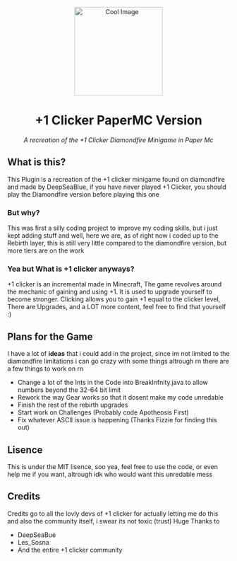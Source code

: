 <p align="center">
  <img src="https://cdn.discordapp.com/attachments/767676222137303043/1193362373013164042/ezgif-7-1744befb3e.png?ex=65ac7051&is=6599fb51&hm=9431a8813aae8f8f44863ad6be89934cb02cbfa3c2f513177a2e29cabdbdc0d2&" width="200" title="Cool Image">
<h1 align="center">+1 Clicker PaperMC Version</h1>
<p align="center"><i>A recreation of the +1 Clicker Diamondfire Minigame in Paper Mc</i></p>
</p>

## What is this?
This Plugin is a recreation of the +1 clicker minigame found on diamondfire and made by DeepSeaBlue, if you have never played +1 Clicker, you should play the Diamondfire version before playing this one
### But why?
This was first a silly coding project to improve my coding skills, but i just kept adding stuff and well, here we are, as of right now i coded up to the Rebirth layer, this is still very little compared to the diamondfire version, but more tiers are on the work
### Yea but What is +1 clicker anyways?
+1 clicker is an incremental made in Minecraft, The game revolves around the mechanic of gaining and using +1. It is used to upgrade yourself to become stronger. Clicking allows you to gain +1 equal to the clicker level, There are Upgrades, and a LOT more content, feel free to find that yourself :)

## Plans for the Game
I have a lot of **ideas** that i could add in the project, since im not limited to the diamondfire limitations i can go crazy with some things
altrough rn there are a few things to work on rn
* Change a lot of the Ints in the Code into BreakInfnity.java to allow numbers beyond the 32-64 bit limit
* Rework the way Gear works so that it dosent make my code unredable
* Finish the rest of the rebirth upgrades
* Start work on Challenges (Probably code Apotheosis First)
* Fix whatever ASCII issue is happening (Thanks Fizzie for finding this out)

## Lisence
This is under the MIT lisence, soo yea, feel free to use the code, or even help me if you want, altrough idk who would want this unredable mess

## Credits
Credits go to all the lovly devs of +1 clicker for actually letting me do this 
and also the community itself, i swear its not toxic (trust)
Huge Thanks to 
- DeepSeaBue
- Les_Sosna
- And the entire +1 clicker community
